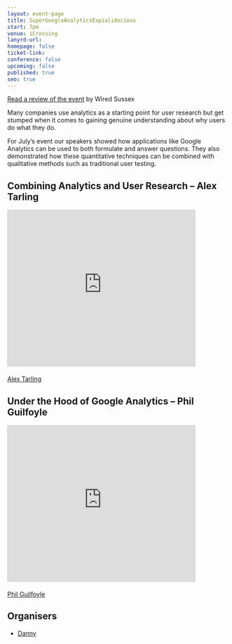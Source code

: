 ```yaml
---
layout: event-page
title: SuperGoogleAnalyticsExpialidocious
start: 7pm
venue: iCrossing
lanyrd-url:
homepage: false
ticket-link:
conference: false
upcoming: false
published: true
seo: true
---
```


[Read a review of the event](http://www.wiredsussex.com/blog/supergoogleanalyticsexpialidocious) by Wired Sussex

Many companies use analytics as a starting point for user research but get stumped when it comes to gaining genuine understanding about why users do what they do.

For July’s event our speakers showed how applications like Google Analytics can be used to both formulate and answer questions. They also demonstrated how these quantitative techniques can be combined with qualitative methods such as traditional user testing.

## Combining Analytics and User Research – Alex Tarling

<div class="embed-container vga"><iframe src="https://www.slideshare.net/slideshow/embed_code/4751887" width="427" height="356" frameborder="0" marginwidth="0" marginheight="0" scrolling="no" style="border:1px solid #CCC; border-width:1px 1px 0; margin-bottom:5px; max-width: 100%;" allowfullscreen> </iframe></div>

[Alex Tarling](https://twitter.com/alextarling)

## Under the Hood of Google Analytics – Phil Guilfoyle
 
<div class="embed-container vga"><iframe src="https://www.slideshare.net/slideshow/embed_code/4754879" width="427" height="356" frameborder="0" marginwidth="0" marginheight="0" scrolling="no" style="border:1px solid #CCC; border-width:1px 1px 0; margin-bottom:5px; max-width: 100%;" allowfullscreen> </iframe></div>

[Phil Guilfoyle](https://twitter.com/philguilfoyle)

## Organisers

- <a href="https://uxbri.org/about/#danny">Danny</a>
